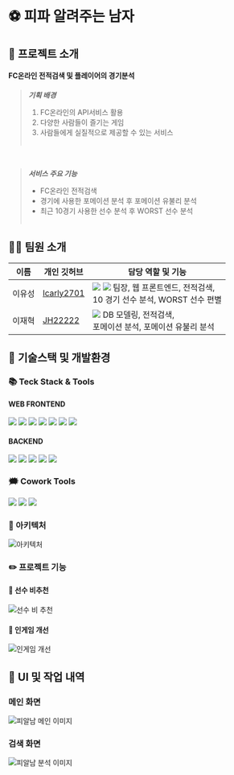 # ⚽️ 피파 알려주는 남자

## 💫 프로젝트 소개

#### FC온라인 전적검색 및 플레이어의 경기분석

> **_기획 배경_**
>
> 1. FC온라인의 API서비스 활용<br/>
> 2. 다양한 사람들이 즐기는 게임<br/>
> 3. 사람들에게 실질적으로 제공할 수 있는 서비스<br/><br/>

<br/>

> **_서비스 주요 기능_**
>
> - FC온라인 전적검색
> - 경기에 사용한 포메이션 분석 후 포메이션 유불리 분석
> - 최근 10경기 사용한 선수 분석 후 WORST 선수 분석<br/><br/>

## 🙋‍♂️ 팀원 소개

| 이름   | 개인 깃허브                                 | 담당 역할 및 기능                                                                                                                                                                |
| ------ | ------------------------------------------- | -------------------------------------------------------------------------------------------------------------------------------------------------------------------------------- |
| 이유성 | [Icarly2701](https://github.com/Icarly2701) | <img src="https://img.shields.io/badge/-FE-brightgreen"> <img src="https://img.shields.io/badge/-BE-red"> 팀장, 웹 프론트엔드, 전적검색,<br/> 10 경기 선수 분석, WORST 선수 편별 |
| 이재혁 | [JH22222](https://github.com/JH22222)       | <img src="https://img.shields.io/badge/-BE-red"> DB 모델링, 전적검색, <br/>포메이션 분석, 포메이션 유불리 분석                                                                   |

## 💫 기술스택 및 개발환경

### 📚 Teck Stack & Tools

#### WEB FRONTEND

<div>
<img src="https://img.shields.io/badge/html5-E34F26?style=for-the-badge&logo=html5&logoColor=white"> 
<img src="https://img.shields.io/badge/css-1572B6?style=for-the-badge&logo=css3&logoColor=white"> 
<img src="https://img.shields.io/badge/javascript-F7DF1E?style=for-the-badge&logo=javascript&logoColor=black">
<img src="https://img.shields.io/badge/React-61DAFB.svg?&style=for-the-badge&logo=React&logoColor=white"/>
<img src="https://img.shields.io/badge/React%20Router-CA4245.svg?&style=for-the-badge&logo=React%20Router&logoColor=white"/>
<img src="https://img.shields.io/badge/Axios-5A29E4.svg?&style=for-the-badge&logo=Axios&logoColor=white"/>
<img src="https://img.shields.io/badge/Visual%20Studio%20Code-007ACC.svg?&style=for-the-badge&logo=Visual%20Studio%20Code&logoColor=white"/>
</div>

#### BACKEND

<div>
<img  src="https://img.shields.io/badge/java 11-%23ED8B00.svg?style=for-the-badge&logo=java&logoColor=white">
<img src="https://img.shields.io/badge/Spring Boot 2.7.8-6DB33F?style=for-the-badge&logo=springboot&logoColor=white">
<img src="https://img.shields.io/badge/Gradle-02303A?style=for-the-badge&logo=gradle&logoColor=white">
<img src="https://img.shields.io/badge/Spring Cloud-6DB33F?style=for-the-badge&logo=springcloud&logoColor=white">
<img src="https://img.shields.io/badge/IntelliJ%20IDEA-000000.svg?&style=for-the-badge&logo=IntelliJ%20IDEA&logoColor=white">
</div>

### 🗯️ Cowork Tools

<div>
<img src="https://img.shields.io/badge/Discord-5865F2?style=for-the-badge&logo=Discord&logoColor=white">
<img src="https://img.shields.io/badge/Notion-000000?style=for-the-badge&logo=notion&logoColor=white">
<img src="https://img.shields.io/badge/GitHub-181717?style=for-the-badge&logo=github&logoColor=white">
</div>

### 📌 아키텍처

![아키텍처](https://github.com/Icarly2701/smilegate_blog/assets/101169766/91b70fcf-0d15-490f-89a0-922f4f201265)

### ✏️ 프로젝트 기능

#### 🙅 선수 비추천

![선수 비 추천](https://github.com/Icarly2701/fifa4analyze/assets/101169766/ce37ba14-6ef5-4488-8968-00eedf3b02c6)

#### 🙆 인게임 개선

![인게임 개선](https://github.com/Icarly2701/smilegate_blog/assets/101169766/c079101b-465d-487c-8763-3fd71455802c)

## 💫 UI 및 작업 내역

### 메인 화면
![피알남 메인 이미지](https://github.com/Icarly2701/fifa4analyze/assets/80966413/b9cab4c0-810b-4477-93e5-24a118e98d9a)

### 검색 화면
![피알남 분석 이미지](https://github.com/Icarly2701/fifa4analyze/assets/80966413/0634cee4-b62c-47be-bc97-63ae2ab179ac)
